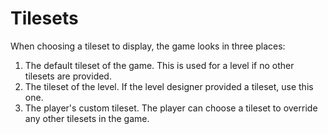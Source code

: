 # Tilesets

When choosing a tileset to display, the game looks in three places:

 1. The default tileset of the game. This is used for a level if no other
	tilesets are provided.
 2. The tileset of the level. If the level designer provided a tileset, use this
	one.
 3. The player's custom tileset. The player can choose a tileset to override
	any other tilesets in the game.
